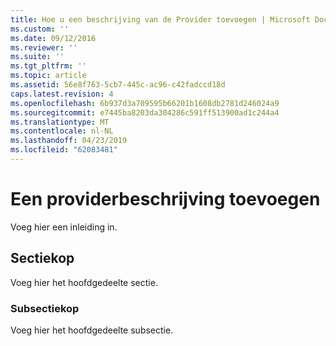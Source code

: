 ```yaml
---
title: Hoe u een beschrijving van de Provider toevoegen | Microsoft Docs
ms.custom: ''
ms.date: 09/12/2016
ms.reviewer: ''
ms.suite: ''
ms.tgt_pltfrm: ''
ms.topic: article
ms.assetid: 56e8f763-5cb7-445c-ac96-c42fadccd18d
caps.latest.revision: 4
ms.openlocfilehash: 6b937d3a709595b66201b1608db2781d246024a9
ms.sourcegitcommit: e7445ba8203da304286c591ff513900ad1c244a4
ms.translationtype: MT
ms.contentlocale: nl-NL
ms.lasthandoff: 04/23/2019
ms.locfileid: "62083481"
---
```

# <a name="how-to-add-a-provider-description"></a>Een providerbeschrijving toevoegen

Voeg hier een inleiding in.

## <a name="section-heading"></a>Sectiekop

Voeg hier het hoofdgedeelte sectie.

### <a name="subsection-heading"></a>Subsectiekop

Voeg hier het hoofdgedeelte subsectie.
